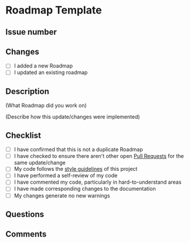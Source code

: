 # Roadmap Template

## Issue number

## Changes

- [ ] I added a new Roadmap
- [ ] I updated an existing roadmap

## Description

(What Roadmap did you work on)

(Describe how this update/changes were implemented)

## Checklist

- [ ] I have confirmed that this is not a duplicate Roadmap
- [ ] I have checked to ensure there aren't other open [Pull Requests](https://github.com/Timonwa/techroadmap/pulls) for the same update/change
- [ ] My code follows the [style guidelines](https://github.com/Timonwa/techroadmap/blob/main/CONTRIBUTING.md) of this project
- [ ] I have performed a self-review of my code
- [ ] I have commented my code, particularly in hard-to-understand areas
- [ ] I have made corresponding changes to the documentation
- [ ] My changes generate no new warnings

## Questions

## Comments
